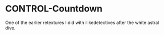 # CONTROL-Countdown
One of the earlier retextures I did with ilikedetectives after the white astral dive.
